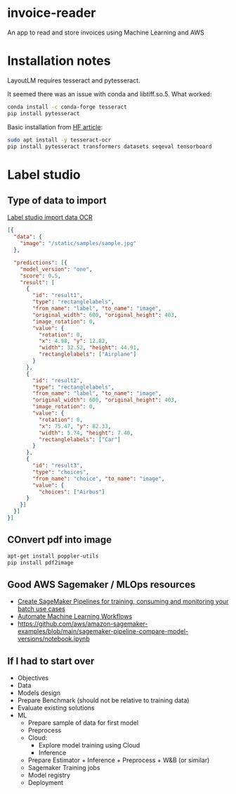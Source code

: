 # invoice-reader
An app to read and store invoices using Machine Learning and AWS


# Installation notes

LayoutLM requires tesseract and pytesseract.

It seemed there was an issue with conda and libtiff.so.5. What worked:

```bash
conda install -c conda-forge tesseract 
pip install pytesseract
```

Basic installation from [HF article](https://www.philschmid.de/fine-tuning-layoutlm#4-run-inference-and-parse-form):

```bash
sudo apt install -y tesseract-ocr
pip install pytesseract transformers datasets seqeval tensorboard
```

# Label studio

## Type of data to import

[Label studio import data OCR](https://labelstud.io/guide/predictions.html#Import-OCR-pre-annotations)

```json
[{
  "data": {
    "image": "/static/samples/sample.jpg" 
  },

  "predictions": [{
    "model_version": "one",
    "score": 0.5,
    "result": [
      {
        "id": "result1",
        "type": "rectanglelabels",        
        "from_name": "label", "to_name": "image",
        "original_width": 600, "original_height": 403,
        "image_rotation": 0,
        "value": {
          "rotation": 0,          
          "x": 4.98, "y": 12.82,
          "width": 32.52, "height": 44.91,
          "rectanglelabels": ["Airplane"]
        }
      },
      {
        "id": "result2",
        "type": "rectanglelabels",        
        "from_name": "label", "to_name": "image",
        "original_width": 600, "original_height": 403,
        "image_rotation": 0,
        "value": {
          "rotation": 0,          
          "x": 75.47, "y": 82.33,
          "width": 5.74, "height": 7.40,
          "rectanglelabels": ["Car"]
        }
      },
      {
        "id": "result3",
        "type": "choices",
        "from_name": "choice", "to_name": "image",
        "value": {
          "choices": ["Airbus"]
      }
    }]
  }]
}]
```

## COnvert pdf into image

```bash
apt-get install poppler-utils
pip install pdf2image
```

## Good AWS Sagemaker / MLOps resources

* [Create SageMaker Pipelines for training, consuming and monitoring your batch use cases](https://aws.amazon.com/blogs/machine-learning/create-sagemaker-pipelines-for-training-consuming-and-monitoring-your-batch-use-cases/)
* [Automate Machine Learning Workflows](https://aws.amazon.com/tutorials/machine-learning-tutorial-mlops-automate-ml-workflows/)
* https://github.com/aws/amazon-sagemaker-examples/blob/main/sagemaker-pipeline-compare-model-versions/notebook.ipynb

## If I had to start over

* Objectives
* Data
* Models design
* Prepare Benchmark (should not be relative to training data)
* Evaluate existing solutions
* ML
  * Prepare sample of data for first model
  * Preprocess
  * Cloud:
    * Explore model training using Cloud
    * Inference
  * Prepare Estimator + Inference + Preprocess + W&B (or similar)
  * Sagemaker Training jobs
  * Model registry
  * Deployment 